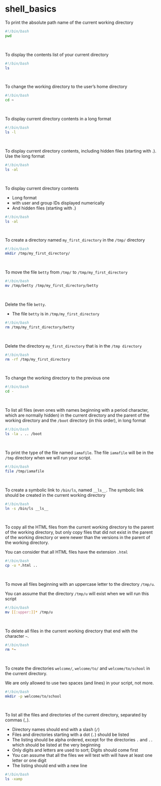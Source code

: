 # shell_basics

To print the absolute path name of the current working directory
```bash
#!/bin/bash
pwd
```
<br>

To display the contents list of your current directory
```bash
#!/bin/bash
ls
```
<br>

To change the working directory to the user’s home directory
```bash
#!/bin/bash
cd ~
```
<br>

To display current directory contents in a long format
```bash
#!/bin/bash
ls -l
```
<br>

To display current directory contents, including hidden files (starting with .). Use the long format
```bash
#!/bin/bash
ls -al
```

<br>

To display current directory contents
- Long format
- with user and group IDs displayed numerically
- And hidden files (starting with .)
```bash
#!/bin/bash
ls -al
```
<br>

To create a directory named `my_first_directory` in the `/tmp/` directory
```bash
#!/bin/bash
mkdir /tmp/my_first_directory/
```
<br>

To move the file `betty` from `/tmp/` to `/tmp/my_first_directory`
```bash
#!/bin/bash
mv /tmp/betty /tmp/my_first_directory/betty
```
<br>

Delete the file `betty`.
- The file `betty` is in `/tmp/my_first_directory`
```bash
#!/bin/bash
rm /tmp/my_first_directory/betty
```
<br>

Delete the directory `my_first_directory` that is in the `/tmp directory`
```bash
#!/bin/bash
rm -rf /tmp/my_first_directory
```
<br>

To change the working directory to the previous one
```bash
#!/bin/bash
cd -
```
<br>

To list all files (even ones with names beginning with a period character, which are normally hidden) in the current directory and the parent of the working directory and the `/boot` directory (in this order), in long format
```bash
#!/bin/bash
ls -la . .. /boot
```
<br>

To print the type of the file named `iamafile`. The file `iamafile` will be in the `/tmp` directory when we will run your script.
```bash
#!/bin/bash
file /tmp/iamafile
```
<br>

To create a symbolic link to `/bin/ls`, named `__ls__`. The symbolic link should be created in the current working directory
```bash
#!/bin/bash
ln -s /bin/ls __ls__
```
<br>

To copy all the HTML files from the current working directory to the parent of the working directory, but only copy files that did not exist in the parent of the working directory or were newer than the versions in the parent of the working directory.

You can consider that all HTML files have the extension `.html`
```bash
#!/bin/bash
cp -u *.html ..
```
<br>

To move all files beginning with an uppercase letter to the directory `/tmp/u`.

You can assume that the directory `/tmp/u` will exist when we will run this script
```bash
#!/bin/bash
mv [[:upper:]]* /tmp/u
```
<br>

To delete all files in the current working directory that end with the character `~`.
```bash
#!/bin/bash
rm *~
```
<br>

To create the directories `welcome/`, `welcome/to/` and `welcome/to/school` in the current directory.

We are only allowed to use two spaces (and lines) in your script, not more.
```bash
#!/bin/bash
mkdir -p welcome/to/school
```
<br>

To list all the files and directories of the current directory, separated by commas (`,`).

- Directory names should end with a slash (`/`)
- Files and directories starting with a dot (`.`) should be listed
- The listing should be alpha ordered, except for the directories `.` and `..` which should be listed at the very beginning
- Only digits and letters are used to sort; Digits should come first
- You can assume that all the files we will test with will have at least one letter or one digit
- The listing should end with a new line
```bash
#!/bin/bash
ls -xamp
```
<br>
